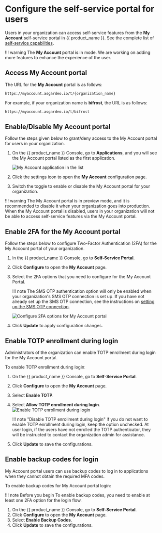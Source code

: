 # Configure the self-service portal for users

Users in your organization can access self-service features from the **My Account**<Badge text="preview" type="warn"/> self-service portal in {{ product_name }}. See the complete list of [self-service capabilities](../../guides/user-self-service/).

!!! warning
    The **My Account** portal is in <Badge text="preview " type="warn" vertical="middle" /> mode. We are working on adding more features to enhance the experience of the user.

## Access My Account portal

The URL for the **My Account** portal is as follows:

```bash
https://myaccount.asgardeo.io/t/{organization_name}
```

For example, if your organization name is **bifrost**, the URL is as follows:

```bash  
https://myaccount.asgardeo.io/t/bifrost
```

## Enable/Disable My Account portal

Follow the steps given below to grant/deny access to the My Account portal for users in your organization.

1. On the {{ product_name }} Console, go to **Applications**, and you will see the My Account portal listed as the first application.

    ![My Account application in the list](../../assets/img/guides/organization/self-service/myaccount/application-list.png)

2. Click the settings icon to open the **My Account** configuration page.
3. Switch the toggle to enable or disable the My Account portal for your organization.

!!! warning
    The My Account portal is in preview mode, and it is recommended to disable it when your organization goes into production. When the My Account portal is disabled, users in your organization will not be able to access self-service features via the My Account portal.

## Enable 2FA for the My Account portal

Follow the steps below to configure Two-Factor Authentication (2FA) for the My Account portal of your organization.

1. In the {{ product_name }} Console, go to **Self-Service Portal**.
2. Click **Configure** to open the **My Account** page.
3. Select the 2FA options that you need to configure for the My Account Portal.

    !!! note
        The SMS OTP authentication option will only be enabled when your organization's SMS OTP connection is set up. If you have not already set up the SMS OTP connection, see the instructions on [setting up the SMS OTP connection](../../guides/authentication/mfa/add-smsotp-login/#set-up-sms-otp).

    ![Configure 2FA options for My Account portal](../../assets/img/guides/organization/self-service/myaccount/configure-2fa-for-myaccount.png)
4. Click **Update** to apply configuration changes.

## Enable TOTP enrollment during login
Administrators of the organization can enable TOTP enrollment during login for the My Account portal.

To enable TOTP enrollment during login:

1. On the {{ product_name }} Console, go to **Self-Service Portal**.
2. Click **Configure** to open the **My Account** page.
3. Select **Enable TOTP**.
4. Select **Allow TOTP enrollment during login**.
    ![Enable TOTP enrollment during login](../../assets/img/guides/organization/self-service/myaccount/enable-totp-enrollment-during-login.png)

    !!! note "Disable TOTP enrollment during login"
        If you do not want to enable TOTP enrollment during login, keep the option unchecked. At user login, if the users have not enrolled the TOTP authenticator, they will be instructed to contact the organization admin for assistance.

5. Click **Update** to save the configurations.

## Enable backup codes for login
My Account portal users can use backup codes to log in to applications when they cannot obtain the required MFA codes.

To enable backup codes for My Account portal login:

!!! note Before you begin
    To enable backup codes, you need to enable at least one 2FA option for the login flow.

1. On the {{ product_name }} Console, go to **Self-Service Portal**.
2. Click **Configure** to open the **My Account** page.
3. Select **Enable Backup Codes**.
4. Click **Update** to save the configurations.